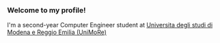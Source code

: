 ### Welcome to my profile!
I'm a second-year Computer Engineer student at [Universita degli studi di Modena e Reggio Emilia (UniMoRe)](https://www.unimore.it)

<!--
**ForeverExe/ForeverExe** is a ✨ _special_ ✨ repository because its `README.md` (this file) appears on your GitHub profile.

Here are some ideas to get you started:

- 🔭 I’m currently working on ...
- 🌱 I’m currently learning ...
- 👯 I’m looking to collaborate on ...
- 🤔 I’m looking for help with ...
- 💬 Ask me about ...
- 📫 How to reach me: ...
- 😄 Pronouns: ...
- ⚡ Fun fact: ...
-->
